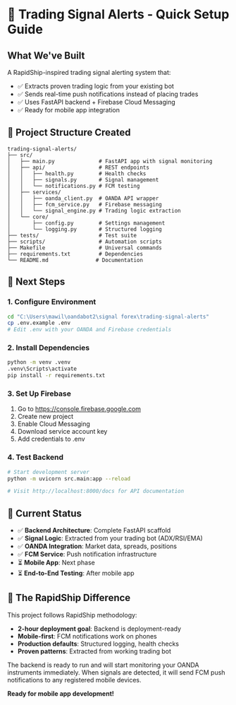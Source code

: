 # 🚀 Trading Signal Alerts - Quick Setup Guide

## What We've Built

A RapidShip-inspired trading signal alerting system that:
- ✅ Extracts proven trading logic from your existing bot
- ✅ Sends real-time push notifications instead of placing trades  
- ✅ Uses FastAPI backend + Firebase Cloud Messaging
- ✅ Ready for mobile app integration

## 📁 Project Structure Created

```
trading-signal-alerts/
├── src/
│   ├── main.py              # FastAPI app with signal monitoring
│   ├── api/                 # REST endpoints
│   │   ├── health.py        # Health checks
│   │   ├── signals.py       # Signal management
│   │   └── notifications.py # FCM testing
│   ├── services/
│   │   ├── oanda_client.py  # OANDA API wrapper
│   │   ├── fcm_service.py   # Firebase messaging
│   │   └── signal_engine.py # Trading logic extraction
│   └── core/
│       ├── config.py        # Settings management
│       └── logging.py       # Structured logging
├── tests/                   # Test suite
├── scripts/                 # Automation scripts
├── Makefile                 # Universal commands
├── requirements.txt         # Dependencies
└── README.md               # Documentation
```

## 🔧 Next Steps

### 1. Configure Environment
```bash
cd "C:\Users\mawil\oandabot2\signal forex\trading-signal-alerts"
cp .env.example .env
# Edit .env with your OANDA and Firebase credentials
```

### 2. Install Dependencies
```bash
python -m venv .venv
.venv\Scripts\activate
pip install -r requirements.txt
```

### 3. Set Up Firebase
1. Go to https://console.firebase.google.com
2. Create new project
3. Enable Cloud Messaging
4. Download service account key
5. Add credentials to .env

### 4. Test Backend
```bash
# Start development server
python -m uvicorn src.main:app --reload

# Visit http://localhost:8000/docs for API documentation
```

## 🎯 Current Status

- ✅ **Backend Architecture**: Complete FastAPI scaffold
- ✅ **Signal Logic**: Extracted from your trading bot (ADX/RSI/EMA)
- ✅ **OANDA Integration**: Market data, spreads, positions
- ✅ **FCM Service**: Push notification infrastructure
- ⏳ **Mobile App**: Next phase
- ⏳ **End-to-End Testing**: After mobile app

## 🚀 The RapidShip Difference

This project follows RapidShip methodology:
- **2-hour deployment goal**: Backend is deployment-ready
- **Mobile-first**: FCM notifications work on phones
- **Production defaults**: Structured logging, health checks
- **Proven patterns**: Extracted from working trading bot

The backend is ready to run and will start monitoring your OANDA instruments immediately. When signals are detected, it will send FCM push notifications to any registered mobile devices.

**Ready for mobile app development!**
